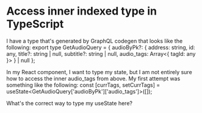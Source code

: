 
# Access inner indexed type in TypeScript

I have a type that's generated by GraphQL codegen that looks like the following:
export type GetAudioQuery = { audioByPk?: { address: string, id: any, title?: string | null, subtitle?: string | null, audio_tags: Array<{ tagId: any }> } | null };

In my React component, I want to type my state, but I am not entirely sure how to access the inner audio_tags from above.  My first attempt was something like the following:
const [currTags, setCurrTags] = useState<GetAudioQuery['audioByPk']['audio_tags']>([]);

What's the correct way to type my useState here?

        